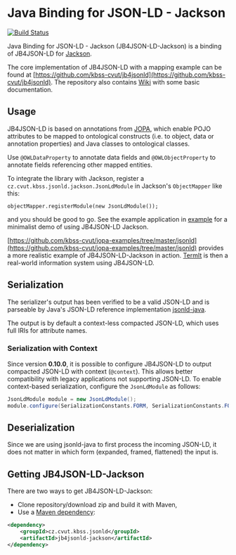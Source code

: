 # Java Binding for JSON-LD - Jackson

[![Build Status](https://kbss.felk.cvut.cz/jenkins/buildStatus/icon?job=jaxb-jsonld-jackson)](https://kbss.felk.cvut.cz/jenkins/job/jaxb-jsonld-jackson)

Java Binding for JSON-LD - Jackson (JB4JSON-LD-Jackson) is a binding of JB4JSON-LD for [Jackson](https://github.com/FasterXML/jackson).

The core implementation of JB4JSON-LD with a mapping example can be found at [https://github.com/kbss-cvut/jb4jsonld](https://github.com/kbss-cvut/jb4jsonld).
The repository also contains [Wiki](https://github.com/kbss-cvut/jb4jsonld/wiki) with some basic documentation.

## Usage

JB4JSON-LD is based on annotations from [JOPA](https://github.com/kbss-cvut/jopa), which enable POJO attributes
to be mapped to ontological constructs (i.e. to object, data or annotation properties) and Java classes to ontological
classes.

Use `@OWLDataProperty` to annotate data fields and `@OWLObjectProperty` to annotate fields referencing other mapped entities.

To integrate the library with Jackson, register a `cz.cvut.kbss.jsonld.jackson.JsonLdModule` in Jackson's `ObjectMapper` like this:

`objectMapper.registerModule(new JsonLdModule());`

and you should be good to go. See the example application in [example](/example) for a minimalist demo of using JB4JSON-LD Jackson.

[https://github.com/kbss-cvut/jopa-examples/tree/master/jsonld](https://github.com/kbss-cvut/jopa-examples/tree/master/jsonld) provides
a more realistic example of JB4JSON-LD-Jackson in action. [TermIt](https://github.com/kbss-cvut/termit) is then a real-world 
information system using JB4JSON-LD.

## Serialization

The serializer's output has been verified to be a valid JSON-LD and is parseable by Java's JSON-LD reference implementation 
[jsonld-java](https://github.com/jsonld-java/jsonld-java).

The output is by default a context-less compacted JSON-LD, which uses full IRIs for attribute names.

### Serialization with Context

Since version **0.10.0**, it is possible to configure JB4JSON-LD to output compacted JSON-LD with context (`@context`).
This allows better compatibility with legacy applications not supporting JSON-LD. To enable context-based serialization,
configure the `JsonLdModule` as follows:

```java
JsonLdModule module = new JsonLdModule();
module.configure(SerializationConstants.FORM, SerializationConstants.FORM_COMPACT_WITH_CONTEXT);
```

## Deserialization

Since we are using jsonld-java to first process the incoming JSON-LD, it does not matter in which form (expanded, framed, flattened) the
input is.

## Getting JB4JSON-LD-Jackson

There are two ways to get JB4JSON-LD-Jackson:

* Clone repository/download zip and build it with Maven,
* Use a [Maven dependency](http://search.maven.org/#search%7Cga%7C1%7Ccz.cvut.kbss.jsonld):

```XML
<dependency>
    <groupId>cz.cvut.kbss.jsonld</groupId>
    <artifactId>jb4jsonld-jackson</artifactId>
</dependency>
```
